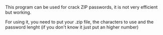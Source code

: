 This program can be used for crack ZIP passwords, it is not very efficient but working.

For using it, you need to put your .zip file, the characters to use and the password lenght (if you don't know it just put an higher number)